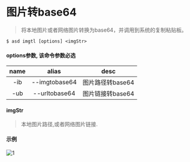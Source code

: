 # 图片转base64

> 将本地图片或者网络图片转换为base64，并调用到系统的复制粘贴板。

```shell
$ asd imgtl [options] <imgStr> 
```

#### options参数, __该命令参数必选__

| name |       alias     |          desc       |
| :--: | :-------------: | :---------------------: |
|  -ib  |    --imgtobase64    |      图片路径转base64  |
|  -ub  |    --urltobase64    |   图片链接转base64 |

#### imgStr
> 本地图片路径,或者网络图片链接.

#### 示例

![1](/asd-command/imgtl1.gif)